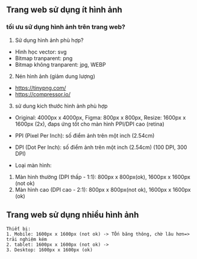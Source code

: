 ## Trang web sử dụng ít hình ảnh
### tối ưu sử dụng hình ảnh trên trang web?
1. Sử dụng hình ảnh phù hợp?
- Hình học vector: svg
- Bitmap tranparent: png
- Bitmap không tranparent: jpg, WEBP
2. Nén hình ảnh (giảm dung lượng)
- https://tinypng.com/
- https://compressor.io/
3. sử dung kich thước hình ảnh phù hợp
- Original: 4000px x 4000px, Figma: 800px x 800px, Resize: 1600px x 1600px (2x), đaps ứng tốt cho màn hình PPI/DPI cao (retina)
- PPI (Pixel Per Inch): số điểm ảnh trên một inch (2.54cm)
- DPI (Dot Per Inch): số điểm ảnh trên một inch (2.54cm) (100 DPI, 300 DPI)

- Loại màn hình:
1. Màn hình thường (DPI thấp - 1:1): 800px x 800px(ok), 1600px x 1600px (not ok)
2. Màn hình cao (DPI cao - 2:1): 800px x 800px(not ok), 1600px x 1600px (ok)

## Trang web sử dụng nhiều hình ảnh
    Thiết bị: 
    1. Mobile: 1600px x 1600px (not ok) -> TỐn băng thông, chờ lâu hơn=>  trải nghiệm kém
    2. tablet: 1600px x 1600px (not ok) -> 
    3. Desktop: 1600px x 1600px (ok)